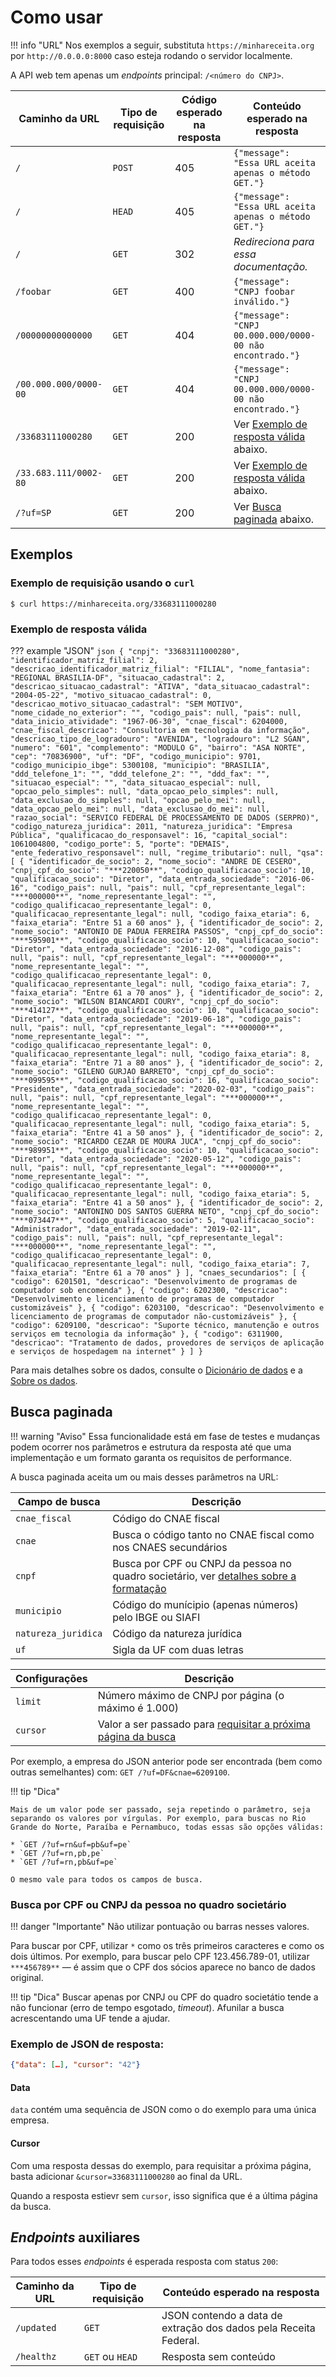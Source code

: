 # Como usar

!!! info "URL"
    Nos exemplos a seguir, substituta `https://minhareceita.org` por `http://0.0.0.0:8000` caso esteja rodando o servidor localmente.

A API web tem apenas um _endpoints_ principal: `/<número do CNPJ>`. 


| Caminho da URL | Tipo de requisição | Código esperado na resposta | Conteúdo esperado na resposta |
|---|---|---|---|
| `/` | `POST` | 405 | `{"message": "Essa URL aceita apenas o método GET."}` |
| `/` | `HEAD` | 405 | `{"message": "Essa URL aceita apenas o método GET."}` |
| `/` | `GET` | 302 | _Redireciona para essa documentação._ |
| `/foobar` | `GET` | 400 | `{"message": "CNPJ foobar inválido."}` |
| `/00000000000000` | `GET` | 404 | `{"message": "CNPJ 00.000.000/0000-00 não encontrado."}`  |
| `/00.000.000/0000-00` | `GET` | 404 | `{"message": "CNPJ 00.000.000/0000-00 não encontrado."}`  |
| `/33683111000280` | `GET` | 200 | Ver [Exemplo de resposta válida](#exemplo-de-resposta-valida) abaixo. |
| `/33.683.111/0002-80` | `GET` | 200 | Ver [Exemplo de resposta válida](#exemplo-de-resposta-valida) abaixo. |
| `/?uf=SP` | `GET` | 200 | Ver [Busca paginada](#busca-paginada) abaixo. |

## Exemplos

### Exemplo de requisição usando o `curl`

```console
$ curl https://minhareceita.org/33683111000280
```

### Exemplo de resposta válida

??? example "JSON"
    ```json
    {
        "cnpj": "33683111000280",
        "identificador_matriz_filial": 2,
        "descricao_identificador_matriz_filial": "FILIAL",
        "nome_fantasia": "REGIONAL BRASILIA-DF",
        "situacao_cadastral": 2,
        "descricao_situacao_cadastral": "ATIVA",
        "data_situacao_cadastral": "2004-05-22",
        "motivo_situacao_cadastral": 0,
        "descricao_motivo_situacao_cadastral": "SEM MOTIVO",
        "nome_cidade_no_exterior": "",
        "codigo_pais": null,
        "pais": null,
        "data_inicio_atividade": "1967-06-30",
        "cnae_fiscal": 6204000,
        "cnae_fiscal_descricao": "Consultoria em tecnologia da informação",
        "descricao_tipo_de_logradouro": "AVENIDA",
        "logradouro": "L2 SGAN",
        "numero": "601",
        "complemento": "MODULO G",
        "bairro": "ASA NORTE",
        "cep": "70836900",
        "uf": "DF",
        "codigo_municipio": 9701,
        "codigo_municipio_ibge": 5300108,
        "municipio": "BRASILIA",
        "ddd_telefone_1": "",
        "ddd_telefone_2": "",
        "ddd_fax": "",
        "situacao_especial": "",
        "data_situacao_especial": null,
        "opcao_pelo_simples": null,
        "data_opcao_pelo_simples": null,
        "data_exclusao_do_simples": null,
        "opcao_pelo_mei": null,
        "data_opcao_pelo_mei": null,
        "data_exclusao_do_mei": null,
        "razao_social": "SERVICO FEDERAL DE PROCESSAMENTO DE DADOS (SERPRO)",
        "codigo_natureza_juridica": 2011,
        "natureza_juridica": "Empresa Pública",
        "qualificacao_do_responsavel": 16,
        "capital_social": 1061004800,
        "codigo_porte": 5,
        "porte": "DEMAIS",
        "ente_federativo_responsavel": null,
        "regime_tributario": null,
        "qsa": [
            {
                "identificador_de_socio": 2,
                "nome_socio": "ANDRE DE CESERO",
                "cnpj_cpf_do_socio": "***220050**",
                "codigo_qualificacao_socio": 10,
                "qualificacao_socio": "Diretor",
                "data_entrada_sociedade": "2016-06-16",
                "codigo_pais": null,
                "pais": null,
                "cpf_representante_legal": "***000000**",
                "nome_representante_legal": "",
                "codigo_qualificacao_representante_legal": 0,
                "qualificacao_representante_legal": null,
                "codigo_faixa_etaria": 6,
                "faixa_etaria": "Entre 51 a 60 anos"
            },
            {
                "identificador_de_socio": 2,
                "nome_socio": "ANTONIO DE PADUA FERREIRA PASSOS",
                "cnpj_cpf_do_socio": "***595901**",
                "codigo_qualificacao_socio": 10,
                "qualificacao_socio": "Diretor",
                "data_entrada_sociedade": "2016-12-08",
                "codigo_pais": null,
                "pais": null,
                "cpf_representante_legal": "***000000**",
                "nome_representante_legal": "",
                "codigo_qualificacao_representante_legal": 0,
                "qualificacao_representante_legal": null,
                "codigo_faixa_etaria": 7,
                "faixa_etaria": "Entre 61 a 70 anos"
            },
            {
                "identificador_de_socio": 2,
                "nome_socio": "WILSON BIANCARDI COURY",
                "cnpj_cpf_do_socio": "***414127**",
                "codigo_qualificacao_socio": 10,
                "qualificacao_socio": "Diretor",
                "data_entrada_sociedade": "2019-06-18",
                "codigo_pais": null,
                "pais": null,
                "cpf_representante_legal": "***000000**",
                "nome_representante_legal": "",
                "codigo_qualificacao_representante_legal": 0,
                "qualificacao_representante_legal": null,
                "codigo_faixa_etaria": 8,
                "faixa_etaria": "Entre 71 a 80 anos"
            },
            {
                "identificador_de_socio": 2,
                "nome_socio": "GILENO GURJAO BARRETO",
                "cnpj_cpf_do_socio": "***099595**",
                "codigo_qualificacao_socio": 16,
                "qualificacao_socio": "Presidente",
                "data_entrada_sociedade": "2020-02-03",
                "codigo_pais": null,
                "pais": null,
                "cpf_representante_legal": "***000000**",
                "nome_representante_legal": "",
                "codigo_qualificacao_representante_legal": 0,
                "qualificacao_representante_legal": null,
                "codigo_faixa_etaria": 5,
                "faixa_etaria": "Entre 41 a 50 anos"
            },
            {
                "identificador_de_socio": 2,
                "nome_socio": "RICARDO CEZAR DE MOURA JUCA",
                "cnpj_cpf_do_socio": "***989951**",
                "codigo_qualificacao_socio": 10,
                "qualificacao_socio": "Diretor",
                "data_entrada_sociedade": "2020-05-12",
                "codigo_pais": null,
                "pais": null,
                "cpf_representante_legal": "***000000**",
                "nome_representante_legal": "",
                "codigo_qualificacao_representante_legal": 0,
                "qualificacao_representante_legal": null,
                "codigo_faixa_etaria": 5,
                "faixa_etaria": "Entre 41 a 50 anos"
            },
            {
                "identificador_de_socio": 2,
                "nome_socio": "ANTONINO DOS SANTOS GUERRA NETO",
                "cnpj_cpf_do_socio": "***073447**",
                "codigo_qualificacao_socio": 5,
                "qualificacao_socio": "Administrador",
                "data_entrada_sociedade": "2019-02-11",
                "codigo_pais": null,
                "pais": null,
                "cpf_representante_legal": "***000000**",
                "nome_representante_legal": "",
                "codigo_qualificacao_representante_legal": 0,
                "qualificacao_representante_legal": null,
                "codigo_faixa_etaria": 7,
                "faixa_etaria": "Entre 61 a 70 anos"
            }
        ],
        "cnaes_secundarios": [
            {
                "codigo": 6201501,
                "descricao": "Desenvolvimento de programas de computador sob encomenda"
            },
            {
                "codigo": 6202300,
                "descricao": "Desenvolvimento e licenciamento de programas de computador customizáveis"
            },
            {
                "codigo": 6203100,
                "descricao": "Desenvolvimento e licenciamento de programas de computador não-customizáveis"
            },
            {
                "codigo": 6209100,
                "descricao": "Suporte técnico, manutenção e outros serviços em tecnologia da informação"
            },
            {
                "codigo": 6311900,
                "descricao": "Tratamento de dados, provedores de serviços de aplicação e serviços de hospedagem na internet"
            }
        ]
    }
    ```

Para mais detalhes sobre os dados, consulte o [Dicionário de dados](dicionario.md) e a [Sobre os dados](sobre-os-dados.md).

## Busca paginada

!!! warning "Aviso"
     Essa funcionalidade está em fase de testes e mudanças podem ocorrer nos parâmetros e estrutura da resposta até que uma implementação e um formato garanta os requisitos de performance.

A busca paginada aceita um ou mais desses parâmetros na URL:

| Campo de busca | Descrição |
|---|---|
| `cnae_fiscal` | Código do CNAE fiscal |
| `cnae` | Busca o código tanto no CNAE fiscal como nos CNAES secundários |
| `cnpf` | Busca por CPF ou CNPJ da pessoa no quadro societário, ver [detalhes sobre a formatação](#busca-por-cpf-ou-cnpj-da-pessoa-no-quadro-societario) |
| `municipio` | Código do munícipio (apenas números) pelo IBGE ou SIAFI |
| `natureza_juridica` | Código da natureza jurídica |
| `uf` | Sigla da UF com duas letras |

| Configurações | Descrição |
|---|---|
| `limit` | Número máximo de CNPJ por página (o máximo é 1.000) |
| `cursor` | Valor a ser passado para [requisitar a próxima página da busca](#cursor) |

Por exemplo, a empresa do JSON anterior pode ser encontrada (bem como outras semelhantes) com: `GET /?uf=DF&cnae=6209100`.

!!! tip "Dica"

    Mais de um valor pode ser passado, seja repetindo o parâmetro, seja separando os valores por vírgulas. Por exemplo, para buscas no Rio Grande do Norte, Paraíba e Pernambuco, todas essas são opções válidas:

    * `GET /?uf=rn&uf=pb&uf=pe`
    * `GET /?uf=rn,pb,pe`
    * `GET /?uf=rn,pb&uf=pe`

    O mesmo vale para todos os campos de busca.

### Busca por CPF ou CNPJ da pessoa no quadro societário

!!! danger "Importante"
     Não utilizar pontuação ou barras nesses valores.

Para buscar por CPF, utilizar `*` como os três primeiros caracteres e como os dois últimos. Por exemplo, para buscar pelo CPF 123.456.789-01, utilizar `***456789**` — é assim que o CPF dos sócios aparece no banco de dados original.

!!! tip "Dica"
    Buscar apenas por CNPJ ou CPF do quadro societátio tende a não funcionar (erro de tempo esgotado, _timeout_). Afunilar a busca acrescentando uma UF tende a ajudar.

### Exemplo de JSON de resposta:

```json
{"data": […], "cursor": "42"}
```

#### Data

`data` contém uma sequência de JSON como o do exemplo para uma única empresa.

#### Cursor

Com uma resposta dessas do exemplo, para requisitar a próxima página, basta adicionar `&cursor=33683111000280` ao final da URL.

Quando a resposta estievr sem `cursor`, isso significa que é a última página da busca.

## _Endpoints_ auxiliares

Para todos esses _endpoints_ é esperada resposta com status `200`:

| Caminho da URL | Tipo de requisição | Conteúdo esperado na resposta |
|---|---|---|
| `/updated` | `GET` | JSON contendo a data de extração dos dados pela Receita Federal. |
| `/healthz` | `GET` ou `HEAD` | Resposta sem conteúdo |
